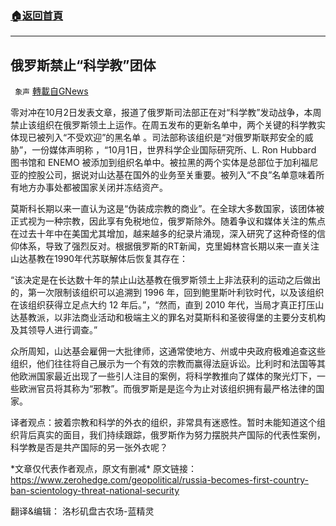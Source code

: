###  [:house:返回首頁](https://github.com/ourhimalayas/txt)
---


## 俄罗斯禁止“科学教”团体
` 象声` [轉載自GNews](https://gnews.org/zh-hans/1569875/)

零对冲在10月2日发表文章，报道了俄罗斯司法部正在对“科学教”发动战争，本周禁止该组织在俄罗斯领土上运作。在周五发布的更新名单中，两个关键的科学教实体现已被列入“不受欢迎”的黑名单 。司法部称该组织是“对俄罗斯联邦安全的威胁”，一份媒体声明称 ，“10月1日，世界科学企业国际研究所、L. Ron Hubbard 图书馆和 ENEMO 被添加到组织名单中。被拉黑的两个实体是总部位于加利福尼亚的控股公司，据说对山达基在国外的业务至关重要。被列入“不良”名单意味着所有地方办事处都被国家关闭并冻结资产。

莫斯科长期以来一直认为这是“伪装成宗教的商业”。在全球大多数国家，该团体被正式视为一种宗教，因此享有免税地位，俄罗斯除外。随着争议和媒体关注的焦点在过去十年中在美国尤其增加，越来越多的纪录片涌现，深入研究了这种奇怪的信仰体系，导致了强烈反对。根据俄罗斯的RT新闻，克里姆林宫长期以来一直关注山达基教在1990年代苏联解体后恢复其存在：

“该决定是在长达数十年的禁止山达基教在俄罗斯领土上非法获利的运动之后做出的，第一次限制该组织可以追溯到 1996 年，回到鲍里斯叶利钦时代，以及该组织在该组织获得立足点大约 12 年后。”，“然而，直到 2010 年代，当局才真正打压山达基教派，以非法商业活动和极端主义的罪名对莫斯科和圣彼得堡的主要分支机构及其领导人进行调查。”

众所周知，山达基会雇佣一大批律师，这通常使地方、州或中央政府极难追查这些组织，他们往往将自己展示为一个有效的宗教而赢得法庭诉讼。比利时和法国等其他欧洲国家最近出现了一些引人注目的案例，将科学教推向了媒体的聚光灯下，一些欧洲官员将其称为“邪教”。而俄罗斯是是迄今为止对该组织拥有最严格法律的国家。

译者观点：披着宗教和科学的外衣的组织，非常具有迷惑性。暂时未能知道这个组织背后真实的面目，我们持续跟踪，俄罗斯作为努力摆脱共产国际的代表性案例，科学教是否是共产国际的另一张外衣呢？

\*文章仅代表作者观点，原文有删减\*
 原文链接：https://www.zerohedge.com/geopolitical/russia-becomes-first-country-ban-scientology-threat-national-security

翻译&编辑： 洛杉矶盘古农场-蓝精灵
